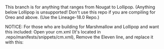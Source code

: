 This branch is for anything that ranges from Nougat to Lollipop. (Anything below Lollipop is unsupported! Don't use this repo if you are compiling for Oreo and above. (Use the Lineage-18.0 Repo.)

NOTICE: For those who are building for Marshmallow and Lollipop and want this included: Open your cm.xml (It's located in .repo/manifests/snippets/cm.xml), Remove the Eleven line, and replace it with this: 
<project path="packages/apps/Eleven" name="lopez05656/ElevenMT-Unported" revision=cm-14.1 />
